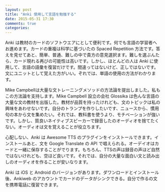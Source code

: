 ```yaml
---
layout: post
title: "Anki 使用して言語を勉強する"
date: 2015-05-31 17:30
comments: true
categories: 
---
```

Anki は教材のカードのソフトウエアにとして便利です。何でも言語の学習者へお進めます。カードの重複は科学に基づいたの Spaced Repetition 方法です。答えを見せてあと、簡単、普通、難しの中で貴方の意見選択ます。難しを選ぶんたら、カード現れる再びの可能性は高いです。しかし、ほとんどの人は Anki に使用して、言語の語彙を復習だけです。間違ってはないけど、正しではないです。文にユニットとして覚えた方がいい。ぞれでは、単語の使用の方法がわかります。

Mike Campbellは大量な文トレーニングメソッドの方法論を提出しました。私もこの方法論を支持します。Mike Campbell 設立の会社 Glossika は色んな言語の大量な文の教材を出版した。教材が品質を持ったけれども、文のトピックは私の興味をあわせないです。自分のトランプを作りしたいです、ニュースから、慣用句の本から文を集めたい。それでは、教科書を使うより、モチベーションが強いです。しかし、質良いネイティブスピーカーで録音したのオーディオを捨てたくない。オーディオは文を覚えることが役立ちます。

心配しない、Anki は Awesome TTS のプラグインをインストールできます。インストールあと、文を Google Translate の API で唱えられる。オーデイオはカードと一緒に保存することがでります。もちろん、TTSの声は録音の声ほど自然ではないけれども、空ほど良いです。それでは、自分の大量な面白い文と読み出しのオーディオを作ることが安いなります。

Anki は iOS と Android のバージョンがあります。ダワンロードとインストール後、Ankiweb のアカウントでカードのデータがシンクできる。自分で作るの文を携帯電話に復習できます。

